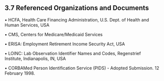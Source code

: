 ## 3.7 Referenced Organizations and Documents

• HCFA, Health Care Financing Administration, U.S. Dept. of Health and Human Services, USA

• CMS, Centers for Medicare/Medicaid Services

• ERISA: Employment Retirement Income Security Act, USA

• LOINC: Lab Observation Identifier Names and Codes, Regenstrief Institute, Indianapolis, IN, USA

• CORBAMed Person Identification Service (PIDS) - Adopted Submission. 12 February 1998.
